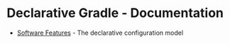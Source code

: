 # Declarative Gradle - Documentation

* [Software Features](./software-features.md) - The declarative configuration model
